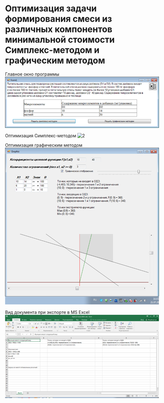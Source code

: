 #  Оптимизация задачи формирования смеси из различных компонентов минимальной стоимости Симплекс-методом и графическим методом

Главное окно программы
![1](/img/1.png)

Оптимизация Симплекс-методом
![2](/img/2.pmg)

Оптимизация графическим методом
![3](/img/3.png)

Вид документа при экспорте в MS Excel
![4](/img/4.png)
